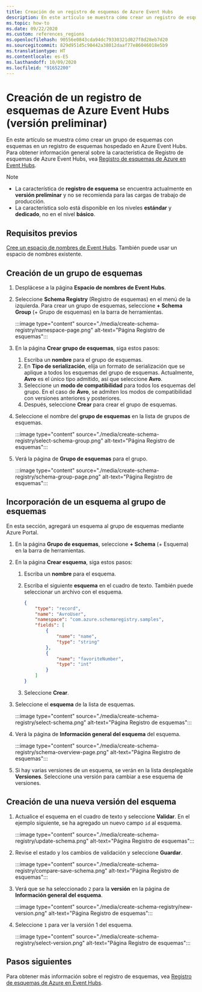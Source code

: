 ```yaml
---
title: Creación de un registro de esquemas de Azure Event Hubs
description: En este artículo se muestra cómo crear un registro de esquemas en un espacio de nombres de Azure Event Hubs.
ms.topic: how-to
ms.date: 09/22/2020
ms.custom: references_regions
ms.openlocfilehash: 90556e0843cda94dc79330321d027f8d28eb7d20
ms.sourcegitcommit: 829d951d5c90442a38012daaf77e86046018e5b9
ms.translationtype: HT
ms.contentlocale: es-ES
ms.lasthandoff: 10/09/2020
ms.locfileid: "91652200"
---
```

# <a name="create-an-azure-event-hubs-schema-registry-preview"></a>Creación de un registro de esquemas de Azure Event Hubs (versión preliminar)
En este artículo se muestra cómo crear un grupo de esquemas con esquemas en un registro de esquemas hospedado en Azure Event Hubs. Para obtener información general sobre la característica de Registro de esquemas de Azure Event Hubs, vea [Registro de esquemas de Azure en Event Hubs](schema-registry-overview.md).

> [!NOTE]
> - La característica de **registro de esquema** se encuentra actualmente en **versión preliminar** y no se recomienda para las cargas de trabajo de producción.
> - La característica solo está disponible en los niveles **estándar** y **dedicado**, no en el nivel **básico**.

## <a name="prerequisites"></a>Requisitos previos
[Cree un espacio de nombres de Event Hubs](event-hubs-create.md#create-an-event-hubs-namespace). También puede usar un espacio de nombres existente. 

## <a name="create-a-schema-group"></a>Creación de un grupo de esquemas
1. Desplácese a la página **Espacio de nombres de Event Hubs**. 
1. Seleccione **Schema Registry** (Registro de esquemas) en el menú de la izquierda. Para crear un grupo de esquemas, seleccione **+ Schema Group** (+ Grupo de esquemas) en la barra de herramientas. 

    :::image type="content" source="./media/create-schema-registry/namespace-page.png" alt-text="Página Registro de esquemas":::
1. En la página **Crear grupo de esquemas**, siga estos pasos:
    1. Escriba un **nombre** para el grupo de esquemas.
    1. En **Tipo de serialización**, elija un formato de serialización que se aplique a todos los esquemas del grupo de esquemas. Actualmente, **Avro** es el único tipo admitido, así que seleccione **Avro**. 
    1. Seleccione un **modo de compatibilidad** para todos los esquemas del grupo. En el caso de **Avro**, se admiten los modos de compatibilidad con versiones anteriores y posteriores. 
    1. Después, seleccione **Crear** para crear el grupo de esquemas. 
1. Seleccione el nombre del **grupo de esquemas** en la lista de grupos de esquemas.

    :::image type="content" source="./media/create-schema-registry/select-schema-group.png" alt-text="Página Registro de esquemas":::    
1. Verá la página de **Grupo de esquemas** para el grupo.

    :::image type="content" source="./media/create-schema-registry/schema-group-page.png" alt-text="Página Registro de esquemas":::
    

## <a name="add-a-schema-to-the-schema-group"></a>Incorporación de un esquema al grupo de esquemas
En esta sección, agregará un esquema al grupo de esquemas mediante Azure Portal. 

1. En la página **Grupo de esquemas**, seleccione **+ Schema** (+ Esquema) en la barra de herramientas. 
1. En la página **Crear esquema**, siga estos pasos:
    1. Escriba un **nombre** para el esquema.
    1. Escriba el siguiente **esquema** en el cuadro de texto. También puede seleccionar un archivo con el esquema.
    
        ```json
        {
            "type": "record",
            "name": "AvroUser",
            "namespace": "com.azure.schemaregistry.samples",
            "fields": [
                {
                    "name": "name",
                    "type": "string"
                },
                {
                    "name": "favoriteNumber",
                    "type": "int"
                }
            ]
        }
        ```
    1. Seleccione **Crear**. 
1. Seleccione el **esquema** de la lista de esquemas. 

    :::image type="content" source="./media/create-schema-registry/select-schema.png" alt-text="Página Registro de esquemas":::
1. Verá la página de **Información general del esquema** del esquema. 

    :::image type="content" source="./media/create-schema-registry/schema-overview-page.png" alt-text="Página Registro de esquemas":::    
1. Si hay varias versiones de un esquema, se verán en la lista desplegable **Versiones**. Seleccione una versión para cambiar a ese esquema de versiones. 

## <a name="create-a-new-version-of-schema"></a>Creación de una nueva versión del esquema

1. Actualice el esquema en el cuadro de texto y seleccione **Validar**. En el ejemplo siguiente, se ha agregado un nuevo campo `id` al esquema. 

    :::image type="content" source="./media/create-schema-registry/update-schema.png" alt-text="Página Registro de esquemas":::    
    
1. Revise el estado y los cambios de validación y seleccione **Guardar**. 

    :::image type="content" source="./media/create-schema-registry/compare-save-schema.png" alt-text="Página Registro de esquemas":::     
1. Verá que se ha seleccionado `2` para la **versión** en la página de **Información general del esquema**. 

    :::image type="content" source="./media/create-schema-registry/new-version.png" alt-text="Página Registro de esquemas":::    
1. Seleccione `1` para ver la versión 1 del esquema. 

    :::image type="content" source="./media/create-schema-registry/select-version.png" alt-text="Página Registro de esquemas":::    


## <a name="next-steps"></a>Pasos siguientes
Para obtener más información sobre el registro de esquemas, vea [Registro de esquemas de Azure en Event Hubs](schema-registry-overview.md).

